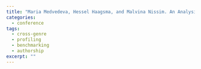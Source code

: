 ```yaml
---
title: "Maria Medvedeva, Hessel Haagsma, and Malvina Nissim. An Analysis of Cross-Genre and In-Genre Performance for Author Profiling in Social Media. In Gareth J. F. Jones, Séamus Lawless, Julio Gonzalo, Liadh Kelly, Lorraine Goeuriot, Thomad Mandl, Linda Cappellato, Nicola Ferro (eds.) <i>Experimental IR Meets Multilinguality, Multimodality, and Interaction, 8th International Conference of the CLEF Association, CLEF 2017</i>, Dublin, Ireland, September 11-14, Proceedings. Springer LNCS 10439. 2017. <b>Conference Best Paper Award</b>."
categories: 
  - conference
tags:
  - cross-genre
  - profiling
  - benchmarking
  - authorship
excerpt: ""
---
```


